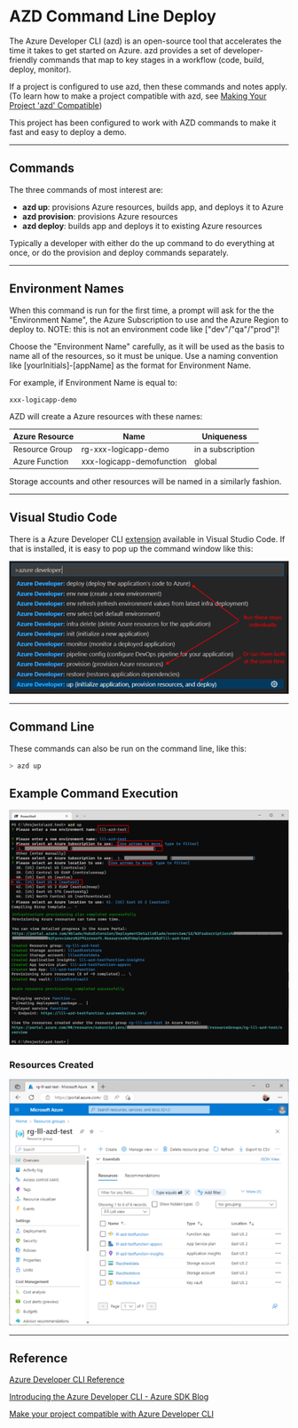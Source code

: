 # AZD Command Line Deploy

The Azure Developer CLI (azd) is an open-source tool that accelerates the time it takes to get started on Azure. azd provides a set of developer-friendly commands that map to key stages in a workflow (code, build, deploy, monitor).

If a project is configured to use azd, then these commands and notes apply.  (To learn how to make a project compatible with azd, see [Making Your Project 'azd' Compatible](https://docs.luppes.com/AzdCompatibility/))

This project has been configured to work with AZD commands to make it fast and easy to deploy a demo.

---

## Commands

The three commands of most interest are:

- **azd up**: provisions Azure resources, builds app, and deploys it to Azure
- **azd provision**: provisions Azure resources
- **azd deploy**: builds app and deploys it to existing Azure resources

Typically a developer with either do the up command to do everything at once, or do the provision and deploy commands separately.

---

## Environment Names

When this command is run for the first time, a prompt will ask for the the "Environment Name", the Azure Subscription to use and the Azure Region to deploy to. NOTE: this is not an environment code like ["dev"/"qa"/"prod"]!  

Choose the "Environment Name" carefully, as it will be used as the basis to name all of the resources, so it must be unique. Use a naming convention like [yourInitials]-[appName] as the format for Environment Name.

For example, if Environment Name is equal to:

``` bash
xxx-logicapp-demo
```

AZD will create a Azure resources with these names:

| Azure Resource | Name                       | Uniqueness        |
| -------------- | -------------------------- | ----------------- |
| Resource Group |  rg-xxx-logicapp-demo      | in a subscription |
| Azure Function |  xxx-logicapp-demofunction | global            |

Storage accounts and other resources will be named in a similarly fashion.

---

## Visual Studio Code

There is a Azure Developer CLI [extension](https://marketplace.visualstudio.com/items?itemName=ms-azuretools.azure-dev) available in Visual Studio Code. If that is installed, it is easy to pop up the command window like this:

![VSC Commands](images/AZD_Commands.png)

---

## Command Line

These commands can also be run on the command line, like this:

```bash
> azd up
```

## Example Command Execution

![VSC Commands](images/AZD_Prompts.png)

### Resources Created

![VSC Commands](images/AZD_Result.png)

---

## Reference

[Azure Developer CLI Reference](https://learn.microsoft.com/en-us/azure/developer/azure-developer-cli/)

[Introducing the Azure Developer CLI - Azure SDK Blog](https://devblogs.microsoft.com/azure-sdk/introducing-the-azure-developer-cli-a-faster-way-to-build-apps-for-the-cloud/)

[Make your project compatible with Azure Developer CLI](https://learn.microsoft.com/en-us/azure/developer/azure-developer-cli/make-azd-compatible?pivots=azd-create)
